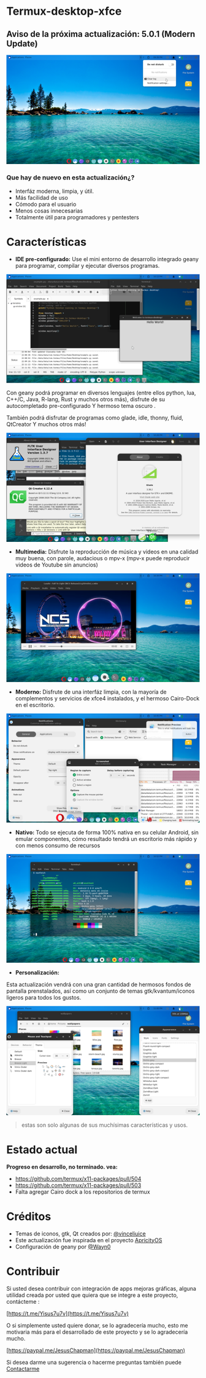 # Termux-desktop-xfce

## Aviso de la próxima actualización: 5.0.1 (Modern Update)

![desktop](./desktop.png)

### Que hay de nuevo en esta actualización¿?

- Interfáz moderna, limpia, y útil.
- Más facilidad de uso
- Cómodo para el usuario 
- Menos cosas innecesarias
- Totalmente útil para programadores y pentesters

# Características

- **IDE pre-configurado:**
Use el mini entorno de desarrollo integrado geany para programar, compilar y 
ejecutar diversos programas.

![geany y tkinter](./geany_and_tk.png)

Con geany podrá programar en diversos lenguajes (entre ellos python, lua, C++/C,
 Java, R-lang, Rust y muchos otros más), disfrute de su autocompletado pre-configurado
Y hermoso tema oscuro .

También podrá disfrutar de programas como glade, idle, thonny, fluid, QtCreator
Y muchos otros más!

![User interface designers](./gui_designers.png)

- **Multimedia:**
Disfrute la reproducción de música y videos en una calidad muy buena, con parole,
audacious o mpv-x (mpv-x puede reproducir videos de Youtube sin anuncios)

![Multimedia](media.png)

- **Moderno:**
Disfrute de una interfáz limpia, con la mayoría de complementos y servicios de xfce4
instalados, y el hermoso Cairo-Dock en el escritorio.

![xfce apps and Cairo dock](./applets.png)

- **Nativo:**
Todo se ejecuta de forma 100% nativa en su celular Android, sin emular componentes,
cómo resultado tendrá un escritorio más rápido y con menos consumo de recursos

![OwO](./native.png)

- **Personalización:**

Esta actualización vendrá con una gran cantidad de hermosos fondos de pantalla prenstalados,
así como un conjunto de temas gtk/kvantum/iconos ligeros para todos los gustos.

![OwO](./themes.png)

> estas son solo algunas de sus muchísimas características y usos.

# Estado actual

**Progreso en desarrollo, no terminado. vea:**

- https://github.com/termux/x11-packages/pull/504
- https://github.com/termux/x11-packages/pull/503
- Falta agregar Cairo dock a los repositorios de termux

# Créditos

- Temas de iconos, gtk, Qt creados por: [@vinceliuice](https://github.com/vinceliuice)
- Este actualización fue inspirada en el proyecto [ApricityOS](https://apricityos.com/)
- Configuración de geany por [@Wayn0](https://github.com/Wayn0/geany-dark-scheme)

# Contribuir

Si usted desea contribuir con integración de apps mejoras gráficas, alguna utilidad
creada por usted que quiera que se integre a este proyecto, contácteme :

[https://t.me/Yisus7u7v](https://t.me/Yisus7u7v)

O si simplemente usted quiere donar, se lo agradecería mucho, esto me motivaria más
para el desarrollado de este proyecto y se lo agradecería mucho.

[https://paypal.me/JesusChapman](https://paypal.me/JesusChapman)

Si desea darme una sugerencia o hacerme preguntas también puede [Contactarme](https://t.me/Yisus7u7v)

